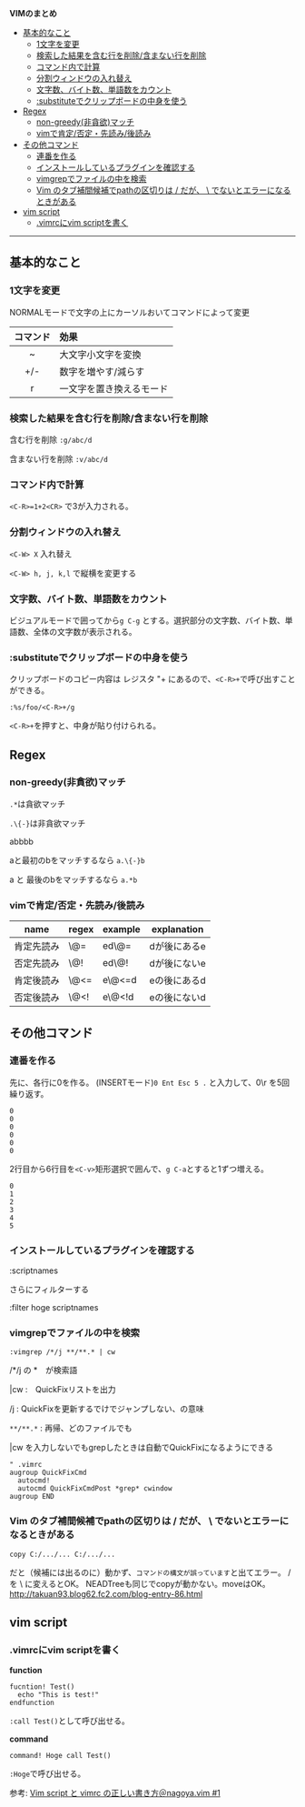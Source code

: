 **VIMのまとめ**

- [基本的なこと](#基本的なこと)
  - [1文字を変更](#1文字を変更)
  - [検索した結果を含む行を削除/含まない行を削除](#検索した結果を含む行を削除含まない行を削除)
  - [コマンド内で計算](#コマンド内で計算)
  - [分割ウィンドウの入れ替え](#分割ウィンドウの入れ替え)
  - [文字数、バイト数、単語数をカウント](#文字数バイト数単語数をカウント)
  - [:substituteでクリップボードの中身を使う](#substituteでクリップボードの中身を使う)
- [Regex](#regex)
  - [non-greedy(非貪欲)マッチ](#non-greedy非貪欲マッチ)
  - [vimで肯定/否定・先読み/後読み](#vimで肯定否定先読み後読み)
- [その他コマンド](#その他コマンド)
  - [連番を作る](#連番を作る)
  - [インストールしているプラグインを確認する](#インストールしているプラグインを確認する)
  - [vimgrepでファイルの中を検索](#vimgrepでファイルの中を検索)
  - [Vim のタブ補間候補でpathの区切りは / だが、 \ でないとエラーになるときがある](#vim-のタブ補間候補でpathの区切りは--だが--でないとエラーになるときがある)
- [vim script](#vim-script)
  - [.vimrcにvim scriptを書く](#vimrcにvim-scriptを書く)

----

## 基本的なこと

### 1文字を変更

NORMALモードで文字の上にカーソルおいてコマンドによって変更

|コマンド|効果|
|:--:|:--|
|~ | 大文字小文字を変換|
|+/- |数字を増やす/減らす|
|r   |一文字を置き換えるモード|


### 検索した結果を含む行を削除/含まない行を削除

含む行を削除 `:g/abc/d`

含まない行を削除 `:v/abc/d`


### コマンド内で計算
`<C-R>=1+2<CR>` で3が入力される。

### 分割ウィンドウの入れ替え
`<C-W> X` 入れ替え

`<C-W> h, j, k,l` で縦横を変更する


### 文字数、バイト数、単語数をカウント

ビジュアルモードで囲ってから`g C-g` とする。選択部分の文字数、バイト数、単語数、全体の文字数が表示される。


### :substituteでクリップボードの中身を使う

クリップボードのコピー内容は レジスタ "+ にあるので、`<C-R>+`で呼び出すことができる。
```
:%s/foo/<C-R>+/g
```
`<C-R>+`を押すと、中身が貼り付けられる。


## Regex

### non-greedy(非貪欲)マッチ


`.*`は貪欲マッチ

`.\{-}`は非貪欲マッチ


abbbb

aと最初のbをマッチするなら `a.\{-}b`

a と 最後のbをマッチするなら `a.*b`




### vimで肯定/否定・先読み/後読み

name       | regex | example| explanation
-----------|-----|-------|------
肯定先読み | \\@= | ed\\@= |  dが後にあるe
否定先読み | \\@! | ed\\@! |  dが後にないe
肯定後読み | \\@<=| e\\@<=d|  eの後にあるd
否定後読み | \\@<!| e\\@<!d|  eの後にないd


## その他コマンド
### 連番を作る

先に、各行に0を作る。
(INSERTモード)`0 Ent Esc 5 .` と入力して、0\r を5回繰り返す。

```
0
0
0
0
0
0
```

2行目から6行目を`<C-v>`矩形選択で囲んで、`g C-a`とすると1ずつ増える。

```
0
1
2
3
4
5
```

### インストールしているプラグインを確認する

:scriptnames

さらにフィルターする

:filter hoge scriptnames


### vimgrepでファイルの中を検索

`:vimgrep /*/j **/**.* | cw`

/*/j の *　が検索語

|cw :　QuickFixリストを出力

/j : QuickFixを更新するでけでジャンプしない、の意味

`**/**.*` : 再帰、どのファイルでも

|cw を入力しないでもgrepしたときは自動でQuickFixになるようにできる

```
" .vimrc
augroup QuickFixCmd
  autocmd!
  autocmd QuickFixCmdPost *grep* cwindow
augroup END
```






### Vim のタブ補間候補でpathの区切りは / だが、 \ でないとエラーになるときがある

`copy C:/.../... C:/.../...`

だと（候補には出るのに）動かず、`コマンドの構文が誤っています`と出てエラー。 / を \ に変えるとOK。
NEADTreeも同じでcopyが動かない。moveはOK。
http://takuan93.blog62.fc2.com/blog-entry-86.html


## vim script

### .vimrcにvim scriptを書く

**function**
```vim
fucntion! Test()
  echo "This is test!"
endfunction
```

`:call Test()`として呼び出せる。

**command**
```vim
command! Hoge call Test()
```
`:Hoge`で呼び出せる。

参考:
[Vim script と vimrc の正しい書き方＠nagoya.vim #1](https://www.slideshare.net/cohama/vim-script-vimrc-nagoyavim-1)

